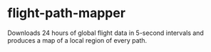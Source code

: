 # flight-path-mapper
Downloads 24 hours of global flight data in 5-second intervals and produces a map of a local region of every path.
